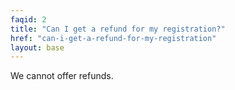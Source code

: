 ```yaml
---
faqid: 2 
title: "Can I get a refund for my registration?"
href: "can-i-get-a-refund-for-my-registration"
layout: base
---
```


We cannot offer refunds.